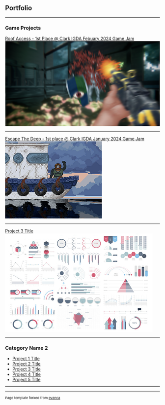 ## Portfolio

---

### Game Projects

[Roof Access - 1st Place @ Clark IGDA Febuary 2024 Game Jam](https://team-edgecase.itch.io/roof-access)
<img src="images/ra.png?raw=true"/>

---
[Escape The Deep - 1st place @ Clark IGDA January 2024 Game Jam](https://team-edgecase.itch.io/escape-the-deep)
<img src="images/etd.png?raw=true"/>

---
[Project 3 Title](http://example.com/)
<img src="images/dummy_thumbnail.jpg?raw=true"/>

---

### Category Name 2

- [Project 1 Title](http://example.com/)
- [Project 2 Title](http://example.com/)
- [Project 3 Title](http://example.com/)
- [Project 4 Title](http://example.com/)
- [Project 5 Title](http://example.com/)

---




---
<p style="font-size:11px">Page template forked from <a href="https://github.com/evanca/quick-portfolio">evanca</a></p>
<!-- Remove above link if you don't want to attibute -->
